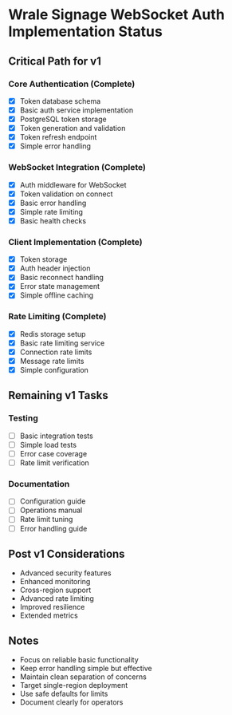 # Wrale Signage WebSocket Auth Implementation Status

## Critical Path for v1

### Core Authentication (Complete)
- [x] Token database schema
- [x] Basic auth service implementation
- [x] PostgreSQL token storage
- [x] Token generation and validation
- [x] Token refresh endpoint
- [x] Simple error handling

### WebSocket Integration (Complete)
- [x] Auth middleware for WebSocket
- [x] Token validation on connect
- [x] Basic error handling
- [x] Simple rate limiting
- [x] Basic health checks

### Client Implementation (Complete)
- [x] Token storage
- [x] Auth header injection
- [x] Basic reconnect handling
- [x] Error state management
- [x] Simple offline caching

### Rate Limiting (Complete)
- [x] Redis storage setup
- [x] Basic rate limiting service
- [x] Connection rate limits
- [x] Message rate limits
- [x] Simple configuration

## Remaining v1 Tasks

### Testing
- [ ] Basic integration tests
- [ ] Simple load tests
- [ ] Error case coverage
- [ ] Rate limit verification

### Documentation
- [ ] Configuration guide
- [ ] Operations manual
- [ ] Rate limit tuning
- [ ] Error handling guide

## Post v1 Considerations
- Advanced security features
- Enhanced monitoring
- Cross-region support
- Advanced rate limiting
- Improved resilience
- Extended metrics

## Notes
- Focus on reliable basic functionality
- Keep error handling simple but effective
- Maintain clean separation of concerns
- Target single-region deployment
- Use safe defaults for limits
- Document clearly for operators
